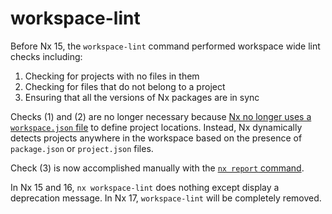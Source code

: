 # workspace-lint

Before Nx 15, the `workspace-lint` command performed workspace wide lint checks including:

1. Checking for projects with no files in them
2. Checking for files that do not belong to a project
3. Ensuring that all the versions of Nx packages are in sync

Checks (1) and (2) are no longer necessary because [Nx no longer uses a `workspace.json` file](/deprecated/workspace-json) to define project locations. Instead, Nx dynamically detects projects anywhere in the workspace based on the presence of `package.json` or `project.json` files.

Check (3) is now accomplished manually with the [`nx report` command](/packages/nx/documents/report).

In Nx 15 and 16, `nx workspace-lint` does nothing except display a deprecation message. In Nx 17, `workspace-lint` will be completely removed.
